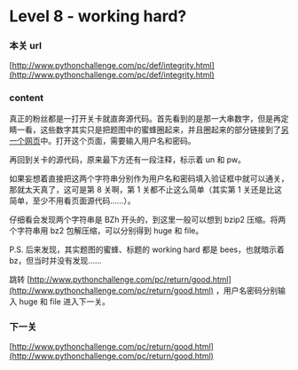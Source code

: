 # Level 8 - working hard?


### 本关 url

[http://www.pythonchallenge.com/pc/def/integrity.html](http://www.pythonchallenge.com/pc/def/integrity.html)


### content

真正的粉丝都是一打开关卡就直奔源代码。首先看到的是那一大串数字，但是再定睛一看，这些数字其实只是把题图中的蜜蜂圈起来，并且圈起来的部分链接到了[另一个网页](http://www.pythonchallenge.com/pc/return/good.html)中。打开这个页面，需要输入用户名和密码。

再回到关卡的源代码，原来最下方还有一段注释，标示着 un 和 pw。

如果妄想着直接把这两个字符串分别作为用户名和密码填入验证框中就可以通关，那就太天真了，这可是第 8 关啊，第 1 关都不止这么简单（其实第 1 关还是比这简单，至少不用看页面源代码……）。

仔细看会发现两个字符串是 BZh 开头的，到这里一般可以想到 bzip2 压缩。将两个字符串用 bz2 包解压缩，可以分别得到 huge 和 file。

P.S. 后来发现，其实题图的蜜蜂、标题的 working hard 都是 bees，也就暗示着 bz，但当时并没有发现……

跳转 [http://www.pythonchallenge.com/pc/return/good.html](http://www.pythonchallenge.com/pc/return/good.html) ，用户名密码分别输入 huge 和 file 进入下一关。


### 下一关

[http://www.pythonchallenge.com/pc/return/good.html](http://www.pythonchallenge.com/pc/return/good.html)
